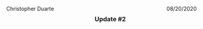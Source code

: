<p style= float:left>Christopher Duarte </p> <p style= float:right> 08/20/2020 </p> <br>
<h3 align = center> Update #2 </h3>


